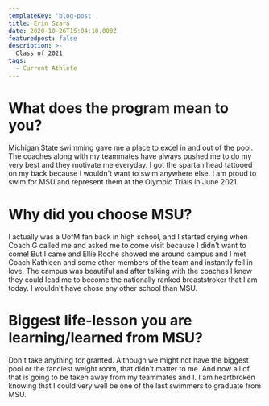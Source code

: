 ```yaml
---
templateKey: 'blog-post'
title: Erin Szara
date: 2020-10-26T15:04:10.000Z
featuredpost: false
description: >-
  Class of 2021
tags:
  - Current Athlete
---
```


# What does the program mean to you?
Michigan State swimming gave me a place to excel in and out of the pool.  The coaches along with my teammates have always pushed me to do my very best and they motivate me everyday.  I got the spartan head tattooed on my back because I wouldn't want to swim anywhere else.  I am proud to swim for MSU and represent them at the Olympic Trials in June 2021.


# Why did you choose MSU?
I actually was a UofM fan back in high school, and I started crying when Coach G called me and asked me to come visit because I didn't want to come!  But I came and Ellie Roche showed me around campus and I met Coach Kathleen and some other members of the team and instantly fell in love.  The campus was beautiful and after talking with the coaches I knew they could lead me to become the nationally ranked breaststroker that I am today.  I wouldn't have chose any other school than MSU.

# Biggest life-lesson you are learning/learned from MSU?

Don't take anything for granted.  Although we might not have the biggest pool or the fanciest weight room, that didn't matter to me.  And now all of that is going to be taken away from my teammates and I.  I am heartbroken knowing that I could very well be one of the last swimmers to graduate from MSU.